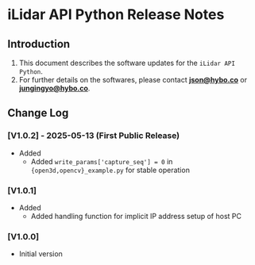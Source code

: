 # iLidar API Python Release Notes

## Introduction

1. This document describes the software updates for the `iLidar API Python`.
2. For further details on the softwares, please contact **json@hybo.co** or **jungingyo@hybo.co**.

## Change Log

### [V1.0.2] - 2025-05-13 (First Public Release)

- Added
  - Added `write_params['capture_seq'] = 0` in `{open3d,opencv}_example.py` for stable operation

### [V1.0.1]

- Added
  - Added handling function for implicit IP address setup of host PC  

### [V1.0.0]

- Initial version